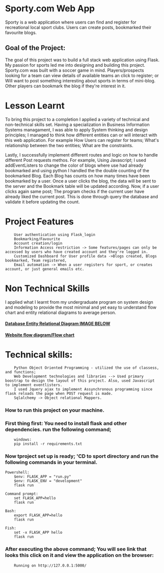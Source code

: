 # Sporty.com Web App
Sporty is a web application where users can find and register for recreational local sport clubs. Users can create posts, bookmarked their favourite blogs. 

## Goal of the Project:
The goal of this project was to build a full stack web application using Flask. My passion for sports led me into designing and building this project. Sporty.com was built with a soccer game in mind. Players/prospects looking for a team can view details of available teams an click to register; or Will want to post something interesting about sports in terms of mini-blog. Other players can bookmark the blog if they're interest in it. 

# Lesson Learnt

To bring this project to a completion I applied a variety of technical and non-technical skills set. Having a specialization in Business Information Systems managament, I was able to apply System thinking and design principles; I managed to think how different entities can or will interact with this web application. For example How Users can register for teams; What's relationship between the two entities; What are the constraints. 

Lastly, I successfully implement different routes and logic on how to handle different Post requests methos. For example, Using Javascript; I used addEventListers to change the color of blogs where use had already bookmarked and using python I handled the the double counting of the bookmarked Blog. Each Blog has counts on how many times have been bookmarked by a user. Once a user clicks the blog, the data will be sent to the server and the Bookmark table will be updated according. Now, if a user clicks again same post; The program checks if the current user  have already liked the current post. This is done through query the database and validate it before updating the count. 

# Project Features
        User authentication using Flask_login
        Bookmarking/Favourite
        Account creation/login
        Information Access restriction -> Some features/pages can only be accessed by users who have created account and they're logged in.
        Customized Dashboard for User profile data ->Blogs created, Blogs bookmarked, Team registered, 
        Email automation -> When a user registers for sport, or creates account, or just general emails etc. 

# Non Technical Skills 
I applied what I learnt from my undergraduate program on system design and modeling to provide the most minimal and yet easy to understand flow chart and entity relational diagrams to average person. 

#### [Database Entity Relational Diagram IMAGE BELOW](https://lucid.app/lucidchart/b89e6222-ec44-4925-8b19-a9ce1d67381c/edit?viewport_loc=0%2C48%2C2274%2C1074%2C0_0&invitationId=inv_7b379fb1-088d-465f-a412-92f7c02b9b80)

#### [Website flow diagram/Flow chart](https://lucid.app/lucidchart/b89e6222-ec44-4925-8b19-a9ce1d67381c/edit?invitationId=inv_7b379fb1-088d-465f-a412-92f7c02b9b80)

# Technical skills:
        Python Object Oriented Programming - utilized the use of classess, and functions; 
        Web Development technologies and libraries --> Used primary boostrap to design the layout of this project. Also, used Javascript to implement eventlisters. 
        I used Jquery ajax to implement Assynchronous programming since flask reloads the page when POST request is made.   
        Sqlalchemy -> Object relational Mappers.

### How to run this project on your machine. 
### First thing first: You need to install flask and other dependencies. run the following command; 
        windows:
        pip install -r requirements.txt


### Now tproject set up is ready; 'CD to sport directory and run the following commands in your terminal.
    Powershell:
        $env: FLASK_APP = "run.py"
        $env: FLASK_ENV = "development"
        flask run

    Command prompt:
        set FLASK_APP=hello
        flask run

    Bash:
        export FLASK_APP=hello
        flask run

    Fish:
        set -x FLASK_APP hello
        flask run

### After executing the above command; You will see link that looks this click on it and view the application on the browser:
        Running on http://127.0.0.1:5000/


